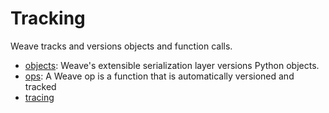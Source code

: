 # Tracking

Weave tracks and versions objects and function calls.

- [objects](/guides/tracking/objects): Weave's extensible serialization layer versions Python objects.
- [ops](/guides/tracking/ops): A Weave op is a function that is automatically versioned and tracked
- [tracing](/guides/tracking/tracing)

